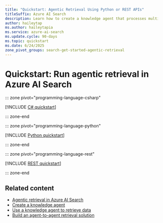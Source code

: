 ```yaml
---
title: "Quickstart: Agentic Retrieval Using Python or REST APIs"
titleSuffix: Azure AI Search
description: Learn how to create a knowledge agent that processes multi-turn conversations, retrieves relevant information from an Azure AI Search index, and extracts answers using an Azure OpenAI chat model.
author: haileytap
ms.author: haileytapia
ms.service: azure-ai-search
ms.update.cycle: 90-days
ms.topic: quickstart
ms.date: 6/24/2025
zone_pivot_groups: search-get-started-agentic-retrieval
---
```


# Quickstart: Run agentic retrieval in Azure AI Search

::: zone pivot="programming-language-csharp"

[!INCLUDE [C# quickstart](includes/quickstarts/agentic-retrieval-csharp.md)]

::: zone-end

::: zone pivot="programming-language-python"

[!INCLUDE [Python quickstart](includes/quickstarts/agentic-retrieval-python.md)]

::: zone-end

::: zone pivot="programming-language-rest"

[!INCLUDE [REST quickstart](includes/quickstarts/agentic-retrieval-rest.md)]

::: zone-end

## Related content

+ [Agentic retrieval in Azure AI Search](search-agentic-retrieval-concept.md)
+ [Create a knowledge agent](search-agentic-retrieval-how-to-create.md)
+ [Use a knowledge agent to retrieve data](search-agentic-retrieval-how-to-retrieve.md)
+ [Build an agent-to-agent retrieval solution](search-agentic-retrieval-how-to-pipeline.md)
